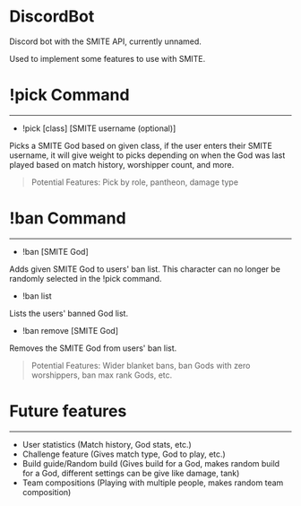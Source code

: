 # DiscordBot
Discord bot with the SMITE API, currently unnamed.

Used to implement some features to use with SMITE.

# !pick Command
-----------------------------------
* !pick [class] [SMITE username (optional)]

Picks a SMITE God based on given class, if the user enters their SMITE username, it will give weight to picks depending on when the God was last played based on match history, worshipper count, and more.

> Potential Features: Pick by role, pantheon, damage type

# !ban Command
------------------------------------------
* !ban [SMITE God]

Adds given SMITE God to users' ban list. This character can no longer be randomly selected in the !pick command.

* !ban list

Lists the users' banned God list.

* !ban remove [SMITE God]

Removes the SMITE God from users' ban list.

> Potential Features: Wider blanket bans, ban Gods with zero worshippers, ban max rank Gods, etc.

# Future features
----------------
* User statistics (Match history, God stats, etc.)
* Challenge feature (Gives match type, God to play, etc.)
* Build guide/Random build (Gives build for a God, makes random build for a God, different settings can be give like damage, tank)
* Team compositions (Playing with multiple people, makes random team composition)
